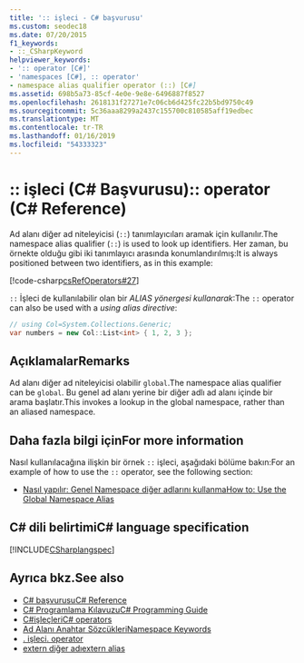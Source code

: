 ```yaml
---
title: ':: işleci - C# başvurusu'
ms.custom: seodec18
ms.date: 07/20/2015
f1_keywords:
- ::_CSharpKeyword
helpviewer_keywords:
- ':: operator [C#]'
- 'namespaces [C#], :: operator'
- namespace alias qualifier operator (::) [C#]
ms.assetid: 698b5a73-85cf-4e0e-9e8e-6496887f8527
ms.openlocfilehash: 2618131f27271e7c06cb6d425fc22b5bd9750c49
ms.sourcegitcommit: 5c36aaa8299a2437c155700c810585aff19edbec
ms.translationtype: MT
ms.contentlocale: tr-TR
ms.lasthandoff: 01/16/2019
ms.locfileid: "54333323"
---
```

# <a name="-operator-c-reference"></a><span data-ttu-id="e8ed8-102">:: işleci (C# Başvurusu)</span><span class="sxs-lookup"><span data-stu-id="e8ed8-102">:: operator (C# Reference)</span></span>

<span data-ttu-id="e8ed8-103">Ad alanı diğer ad niteleyicisi (`::`) tanımlayıcıları aramak için kullanılır.</span><span class="sxs-lookup"><span data-stu-id="e8ed8-103">The namespace alias qualifier (`::`) is used to look up identifiers.</span></span> <span data-ttu-id="e8ed8-104">Her zaman, bu örnekte olduğu gibi iki tanımlayıcı arasında konumlandırılmış:</span><span class="sxs-lookup"><span data-stu-id="e8ed8-104">It is always positioned between two identifiers, as in this example:</span></span>

[!code-csharp[csRefOperators#27](~/samples/snippets/csharp/VS_Snippets_VBCSharp/csrefOperators/CS/csrefOperators.cs#27)]

<span data-ttu-id="e8ed8-105">`::` İşleci de kullanılabilir olan bir *ALIAS yönergesi kullanarak*:</span><span class="sxs-lookup"><span data-stu-id="e8ed8-105">The `::` operator can also be used with a *using alias directive*:</span></span>

```csharp
// using Col=System.Collections.Generic;
var numbers = new Col::List<int> { 1, 2, 3 };
```

## <a name="remarks"></a><span data-ttu-id="e8ed8-106">Açıklamalar</span><span class="sxs-lookup"><span data-stu-id="e8ed8-106">Remarks</span></span>

<span data-ttu-id="e8ed8-107">Ad alanı diğer ad niteleyicisi olabilir `global`.</span><span class="sxs-lookup"><span data-stu-id="e8ed8-107">The namespace alias qualifier can be `global`.</span></span> <span data-ttu-id="e8ed8-108">Bu genel ad alanı yerine bir diğer adlı ad alanı içinde bir arama başlatır.</span><span class="sxs-lookup"><span data-stu-id="e8ed8-108">This invokes a lookup in the global namespace, rather than an aliased namespace.</span></span>

## <a name="for-more-information"></a><span data-ttu-id="e8ed8-109">Daha fazla bilgi için</span><span class="sxs-lookup"><span data-stu-id="e8ed8-109">For more information</span></span>

<span data-ttu-id="e8ed8-110">Nasıl kullanılacağına ilişkin bir örnek `::` işleci, aşağıdaki bölüme bakın:</span><span class="sxs-lookup"><span data-stu-id="e8ed8-110">For an example of how to use the `::` operator, see the following section:</span></span>

- [<span data-ttu-id="e8ed8-111">Nasıl yapılır: Genel Namespace diğer adlarını kullanma</span><span class="sxs-lookup"><span data-stu-id="e8ed8-111">How to: Use the Global Namespace Alias</span></span>](../../programming-guide/namespaces/how-to-use-the-global-namespace-alias.md)

## <a name="c-language-specification"></a><span data-ttu-id="e8ed8-112">C# dili belirtimi</span><span class="sxs-lookup"><span data-stu-id="e8ed8-112">C# language specification</span></span>

[!INCLUDE[CSharplangspec](~/includes/csharplangspec-md.md)]

## <a name="see-also"></a><span data-ttu-id="e8ed8-113">Ayrıca bkz.</span><span class="sxs-lookup"><span data-stu-id="e8ed8-113">See also</span></span>

- [<span data-ttu-id="e8ed8-114">C# başvurusu</span><span class="sxs-lookup"><span data-stu-id="e8ed8-114">C# Reference</span></span>](../index.md)
- [<span data-ttu-id="e8ed8-115">C# Programlama Kılavuzu</span><span class="sxs-lookup"><span data-stu-id="e8ed8-115">C# Programming Guide</span></span>](../../programming-guide/index.md)
- [<span data-ttu-id="e8ed8-116">C#işleçleri</span><span class="sxs-lookup"><span data-stu-id="e8ed8-116">C# operators</span></span>](index.md)
- [<span data-ttu-id="e8ed8-117">Ad Alanı Anahtar Sözcükleri</span><span class="sxs-lookup"><span data-stu-id="e8ed8-117">Namespace Keywords</span></span>](../keywords/namespace-keywords.md)
- [<span data-ttu-id="e8ed8-118">. işleci</span><span class="sxs-lookup"><span data-stu-id="e8ed8-118">. operator</span></span>](member-access-operator.md)
- [<span data-ttu-id="e8ed8-119">extern diğer adı</span><span class="sxs-lookup"><span data-stu-id="e8ed8-119">extern alias</span></span>](../keywords/extern-alias.md)
